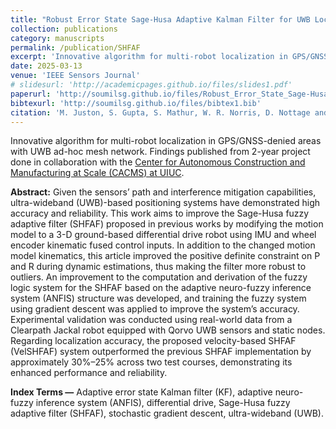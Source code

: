 ```yaml
---
title: "Robust Error State Sage-Husa Adaptive Kalman Filter for UWB Localization"
collection: publications
category: manuscripts
permalink: /publication/SHFAF
excerpt: 'Innovative algorithm for multi-robot localization in GPS/GNSS-denied areas with UWB ad-hoc mesh network. Findings published from 2-year project done in collaboration with the [Center for Autonomous Construction and Manufacturing at Scale (CACMS) at UIUC](https://cacms.grainger.illinois.edu/).'
date: 2025-03-13
venue: 'IEEE Sensors Journal'
# slidesurl: 'http://academicpages.github.io/files/slides1.pdf'
paperurl: 'http://soumilsg.github.io/files/Robust_Error_State_Sage-Husa_Adaptive_Kalman_Filter_for_UWB_Localization.pdf'
bibtexurl: 'http://soumilsg.github.io/files/bibtex1.bib'
citation: 'M. Juston, S. Gupta, S. Mathur, W. R. Norris, D. Nottage and A. Soylemezoglu, "Robust Error State Sage-Husa Adaptive Kalman Filter for UWB Localization," in IEEE Sensors Journal, vol. 25, no. 9, pp. 16034-16049, 1 May1, 2025, doi: 10.1109/JSEN.2025.3549315.'
---
```

Innovative algorithm for multi-robot localization in GPS/GNSS-denied areas with UWB ad-hoc mesh network. Findings published from 2-year project done in collaboration with the [Center for Autonomous Construction and Manufacturing at Scale (CACMS) at UIUC](https://cacms.grainger.illinois.edu/).

**Abstract:**
Given the sensors’ path and interference mitigation capabilities, ultra-wideband (UWB)-based positioning systems have demonstrated high accuracy and reliability. This work aims to improve the Sage-Husa fuzzy adaptive filter (SHFAF) proposed in previous works by modifying the motion model to a 3-D ground-based differential drive robot using IMU and wheel encoder kinematic fused control inputs. In addition to the changed motion model kinematics, this article improved the positive definite constraint on P and R during dynamic estimations, thus making the filter more robust to outliers. An improvement to the computation and derivation of the fuzzy logic system for the SHFAF based on the adaptive neuro-fuzzy inference system (ANFIS) structure was developed, and training the fuzzy system using gradient descent was applied to improve the system’s accuracy. Experimental validation was conducted using real-world data from a Clearpath Jackal robot equipped with Qorvo UWB sensors and static nodes. Regarding localization accuracy, the proposed velocity-based SHFAF (VelSHFAF) system outperformed the previous SHFAF implementation by approximately 30%–25% across two test courses, demonstrating its enhanced performance and reliability.

**Index Terms —** Adaptive error state Kalman filter (KF), adaptive neuro-fuzzy inference system (ANFIS), differential drive, Sage-Husa fuzzy adaptive filter (SHFAF), stochastic gradient descent, ultra-wideband (UWB).
